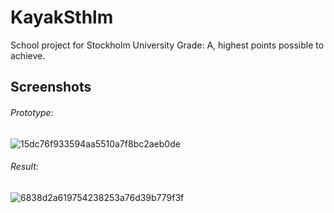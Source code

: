 # KayakSthlm
School project for Stockholm University
Grade: A, highest points possible to achieve.

## Screenshots
###### Prototype:
![15dc76f933594aa5510a7f8bc2aeb0de](https://user-images.githubusercontent.com/59847442/128368925-33326bce-3afd-47b6-a806-b1c0da252851.png)

###### Result:
![6838d2a619754238253a76d39b779f3f](https://user-images.githubusercontent.com/59847442/128368933-a3994e26-f5a9-4012-ad27-84eb50241a21.png)
